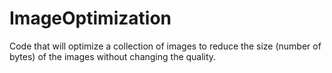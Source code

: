 ImageOptimization
=================

Code that will optimize a collection of images to reduce the size (number of bytes) of the images without changing the quality.
